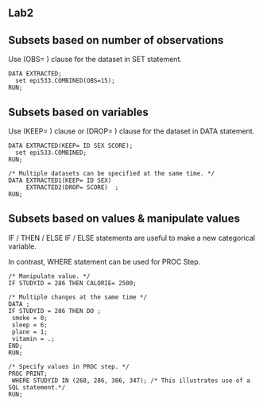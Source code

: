 Lab2
----

Subsets based on number of observations
--------------------------

Use (OBS= ) clause for the dataset in SET statement.

~~~ SAS
DATA EXTRACTED;
  set epi533.COMBINED(OBS=15);
RUN;
~~~


Subsets based on variables
--------------------------

Use (KEEP= ) clause or (DROP= ) clause for the dataset in DATA statement.

~~~ SAS
DATA EXTRACTED(KEEP= ID SEX SCORE);
  set epi533.COMBINED;
RUN;

/* Multiple datasets can be specified at the same time. */
DATA EXTRACTED1(KEEP= ID SEX) 
     EXTRACTED2(DROP= SCORE)  ;
RUN;
~~~


Subsets based on values & manipulate values
-------------------------------------------

IF / THEN / ELSE IF / ELSE statements are useful to make a new categorical variable.

In contrast, WHERE statement can be used for PROC Step.


~~~ SAS
/* Manipulate value. */
IF STUDYID = 286 THEN CALORIE= 2500;

/* Multiple changes at the same time */
DATA ;
IF STUDYID = 286 THEN DO ;
 smoke = 0;
 sleep = 6;
 plane = 1;
 vitamin = .;
END;
RUN;

/* Specify values in PROC step. */
PROC PRINT;
 WHERE STUDYID IN (268, 286, 306, 347); /* This illustrates use of a SQL statement.*/
RUN;
~~~~